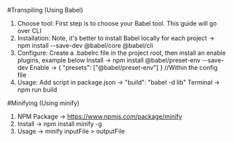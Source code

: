 #Transpiling (Using Babel)

1. Choose tool:
    First step is to choose your Babel tool. This guide will go over CLI
2. Installation:
    Note, it's better to install Babel locally for each project -> npm install --save-dev @babel/core @babel/cli
3. Configure:
    Create a .babelrc file in the project root, then install an enable plugins, example below
    Install -> npm install @babel/preset-env --save-dev
    Enable -> { "presets": ["@babel/preset-env"] } //Within the config file
4. Usage:
    Add script in package.json -> "build": "babel <src> -d lib"
    Terminal -> npm run build


#Minifying (Using minify)

1. NPM Package -> https://www.npmjs.com/package/minify
2. Install -> npm install minify -g
3. Usage -> minify inputFile > outputFile